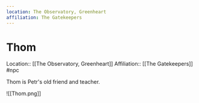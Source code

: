 ```yaml
---
location: The Observatory, Greenheart
affiliation: The Gatekeepers
---
```


# Thom
Location:: [[The Observatory, Greenheart]]
Affiliation:: [[The Gatekeepers]]
#npc

Thom is Petr's old friend and teacher.

![[Thom.png]]